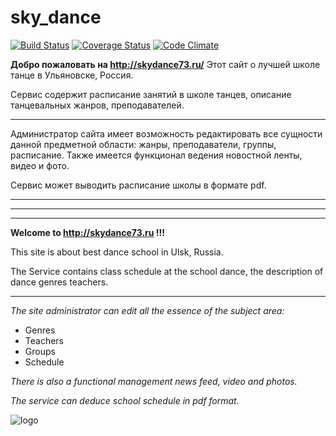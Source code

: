 sky_dance
=========

[![Build Status](https://travis-ci.org/kalashnikovisme/sky_dance.png?master)](https://travis-ci.org/kalashnikovisme/sky_dance) [![Coverage Status](https://coveralls.io/repos/kalashnikovisme/sky_dance/badge.png?branch=master)](https://coveralls.io/r/kalashnikovisme/sky_dance?branch=master) [![Code Climate](https://codeclimate.com/github/kalashnikovisme/sky_dance.png)](https://codeclimate.com/github/kalashnikovisme/sky_dance)

**Добро пожаловать на http://skydance73.ru/** Этот сайт о лучшей школе танце в Ульяновске, Россия.

Сервис содержит расписание занятий в школе танцев, описание танцевальных жанров, преподавателей.

<cut>

-----------------------------------------------------------------------------------

Администратор сайта имеет возможность редактировать все сущности данной предметной области: жанры, преподаватели, группы, расписание. Также имеется функционал ведения новостной ленты, видео и фото. 

Сервис может выводить расписание школы в формате pdf.

---------------------------------------------------------------------------------
---------------------------------------------------------------------------------
---------------------------------------------------------------------------------

**Welcome to http://skydance73.ru !!!**

This site is about best dance school in Ulsk, Russia.

The Service contains class schedule at the school dance, the description of dance genres teachers.

------------------------------------------------------

*The site administrator can edit all the essence of the subject area:*
* Genres
* Teachers 
* Groups 
* Schedule 

*There is also a functional management news feed, video and photos.*

*The service can deduce school schedule in pdf format.*

![logo](https://f.cloud.github.com/assets/2001025/808255/642fb2a0-ee5f-11e2-86da-ca047122a070.png)
